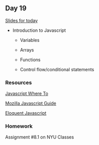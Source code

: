 ## Day 19 

[Slides for today](https://docs.google.com/presentation/d/1wz898KBb-3fPLuEn_LOuTSauqoS6zQs8rzXgRsiiWnM/edit?usp=sharing)

* Introduction to Javascript

    * Variables
    
    * Arrays
    
    * Functions
    
    * Control flow/conditional statements
    
### Resources

[Javascript Where To](https://www.w3schools.com/js/js_whereto.asp)

[Mozilla Javascript Guide](https://developer.mozilla.org/en-US/docs/Web/JavaScript/Guide)

[Eloquent Javascript](http://eloquentjavascript.net/)


### Homework

Assignment #8.1 on NYU Classes